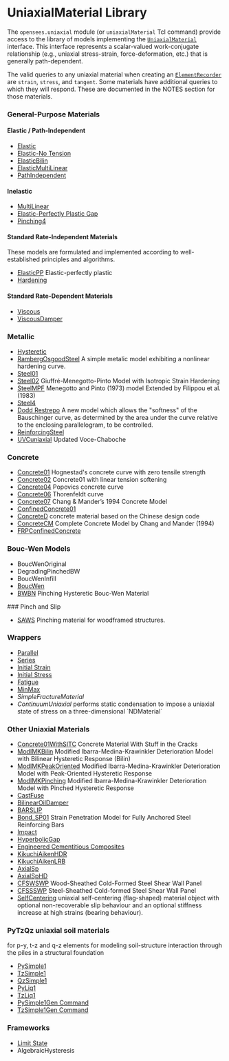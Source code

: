 # UniaxialMaterial Library

The `opensees.uniaxial` module (or `uniaxialMaterial` Tcl command)
provide access to the library of models implementing the [`UniaxialMaterial`](/OpenSeesRT/developer/architecture/class_interface/material/UniaxialMaterial/)
interface. This interface represents a scalar-valued work-conjugate relationship
(e.g., uniaxial stress-strain, force-deformation, etc.) that is generally
path-dependent.

The valid queries to any uniaxial material when creating an
[`ElementRecorder`] are `strain`, `stress`, and `tangent`. Some materials
have additional queries to which they will respond. These are documented
in the NOTES section for those materials.


### General-Purpose Materials

#### Elastic / Path-Independent
<ul>
<li><a href="Elastic_Uniaxial_Material">Elastic</a></li>
<li><a href="Elastic-No_Tension_Material">Elastic-No Tension</a></li>
<li><a href="ElasticBilin_Material">ElasticBilin</a></li>
<li><a href="ElasticMultiLinear_Material">ElasticMultiLinear</a></li>
<li><a href="PathIndependent_Material">PathIndependent</a></li>
</ul>

#### Inelastic
<ul>
<li><a href="MultiLinear_Material">MultiLinear</a></li>
<li><a href="Elastic-Perfectly_Plastic_Gap">Elastic-Perfectly Plastic Gap</a></li>
<li><a href="Pinching4_Material">Pinching4</a></li>
</ul>

#### Standard Rate-Independent Materials
These models are formulated and implemented according to well-established
principles and algorithms.
<ul>
<li><a href="ElasticPP">ElasticPP</a> Elastic-perfectly plastic</li>
<li><a href="Hardening_Material">Hardening</a></li>
</ul>

#### Standard Rate-Dependent Materials
<ul>
<li><a href="Viscous_Material">Viscous</a></li>
<li><a href="ViscousDamper_Material">ViscousDamper</a></li>
</ul>


### Metallic 

<ul>
<li><a href="Hysteretic_Material">Hysteretic</a></li> 
<li><a href="RambergOsgoodSteel">RambergOsgoodSteel</a> A simple metalic model exhibiting a nonlinear hardening curve.</li>
<li><a href="Steel01">Steel01</a></li>
<li><a href="Steel02">Steel02</a> Giuffré-Menegotto-Pinto Model with Isotropic Strain Hardening</li>
<li><a href="SteelMPF">SteelMPF</a>
   Menegotto and Pinto (1973) model Extended by Filippou et al. (1983)</li>
<li><a href="Steel4">Steel4</a></li>   
<li><a href="DoddRestrepo">Dodd Restrepo</a> A new model which allows the "softness" of the Bauschinger curve, as determined by the area under the curve
  relative to the enclosing parallelogram, to be controlled.</li> 
<li><a href="Reinforcing_Steel_Material">ReinforcingSteel</a></li> 
<li><a href="UVCuniaxial_(Updated_Voce-Chaboche)">UVCuniaxial</a> Updated Voce-Chaboche</li>
</ul>


### Concrete

<ul>
<li><a href="Concrete01">Concrete01</a> Hognestad's concrete curve with zero tensile strength</li>
<li><a href="Concrete02">Concrete02</a> Concrete01 with linear tension softening</li>
<li><a href="Concrete04">Concrete04</a> Popovics concrete curve</li>
<li><a href="Concrete06">Concrete06</a> Thorenfeldt curve</li>
<li><a href="Concrete07">Concrete07</a> Chang &amp; Mander’s 1994 Concrete Model</li>
<li><a href="ConfinedConcrete01">ConfinedConcrete01</a></li>  
<li><a href="ConcreteD">ConcreteD</a>   concrete material based on the Chinese design code</li>
<li><a href="ConcreteCM">ConcreteCM</a> Complete Concrete Model by Chang and Mander (1994)</li>
<li><a href="FRPConfinedConcrete">FRPConfinedConcrete</a></li>
</ul>

### Bouc-Wen Models

<ul>
<li>BoucWenOriginal</li>
<li>DegradingPinchedBW</li>
<li>BoucWenInfill</li>
<li><a href="BoucWen_Material">BoucWen</a></li>
<li><a href="BWBN_Material">BWBN</a> Pinching Hysteretic Bouc-Wen Material</li>
</ul>
### Pinch and Slip

<ul>
<li><a href="SAWS_Material">SAWS</a> Pinching material for woodframed structures.</li>
</ul>

### Wrappers

<ul>
<li><a href="Parallel_Material">Parallel</a></li>
<li><a href="Series_Material">Series</a></li>
<li><a href="Initial_Strain_Material">Initial Strain</a></li>
<li><a href="Initial_Stress_Material">Initial Stress</a></li>
<li><a href="Fatigue_Material">Fatigue</a></li>
<li><a href="MinMax_Material">MinMax</a></li>
<li><em>SimpleFractureMaterial</em></li>
<li><em>ContinuumUniaxial</em> performs static condensation to impose a uniaxial state of stress on a three-dimensional `NDMaterial`</li>
</ul>

### Other Uniaxial Materials

<ul>
<li><a href="Concrete01WithSITC">Concrete01WithSITC</a>
Concrete Material With Stuff in the Cracks</li>

<li><a href="ModIMKBilin/">ModIMKBilin</a>
Modified Ibarra-Medina-Krawinkler Deterioration Model with Bilinear Hysteretic Response (Bilin)
</li>

<li><a href="ModIMKPeakOriented/">ModIMKPeakOriented</a>
Modified Ibarra-Medina-Krawinkler Deterioration Model with Peak-Oriented Hysteretic Response
</li>

<li><a href="ModIMKPinching">ModIMKPinching</a>
Modified Ibarra-Medina-Krawinkler Deterioration Model with Pinched Hysteretic Response
</li>

<li><a href="CastFuse">CastFuse</a></li>
<li><a href="BilinearOilDamper">BilinearOilDamper</a></li>
<li><a href="BARSLIP_Material">BARSLIP</a></li>
<li><a href="Bond_SP01">Bond_SP01</a>
Strain Penetration Model for Fully Anchored Steel Reinforcing Bars
</li>

<li><a href="Impact_Material">Impact</a></li>
<li><a href="Hyperbolic_Gap_Material">HyperbolicGap</a></li>

<li><a href="Engineered_Cementitious_Composites_Material">Engineered Cementitious Composites</a></li>


<li><a href="KikuchiAikenHDR_Material">KikuchiAikenHDR</a></li>
<li><a href="KikuchiAikenLRB_Material">KikuchiAikenLRB</a></li>
<li><a href="AxialSp_Material">AxialSp</a></li>
<li><a href="AxialSpHD_Material">AxialSpHD</a></li>

<li><a href="CFSWSWP">CFSWSWP</a> Wood-Sheathed Cold-Formed Steel Shear Wall Panel </li>
<li><a href="CFSSSWP">CFSSSWP</a> Steel-Sheathed Cold-formed Steel Shear Wall Panel</li>

<li><a href="SelfCentering_Material">SelfCentering</a> uniaxial self-centering (flag-shaped) material object with optional non-recoverable slip behaviour and an optional stiffness increase at high strains (bearing behaviour).</li>
</ul>

### PyTzQz uniaxial soil materials 

for p-y, t-z and q-z elements for modeling soil-structure interaction through the piles in a structural foundation
<ul>
  <li><a href="PySimple1">PySimple1</a></li>
  <li><a href="TzSimple1">TzSimple1</a></li>
  <li><a href="QzSimple1">QzSimple1</a></li>
  <li><a href="PyLiq1">PyLiq1</a></li>
  <li><a href="TzLiq1">TzLiq1</a></li>
  <li><a
    href="http://opensees.berkeley.edu/OpenSees/manuals/usermanual/1257.htm">PySimple1Gen Command</a></li>
  <li><a
    href="http://opensees.berkeley.edu/OpenSees/manuals/usermanual/1261.htm">TzSimple1Gen Command</a></li>
</ul>


### Frameworks
<ul>
<li><a href="Limit_State">Limit State</a></li>
<li>AlgebraicHysteresis</li>
</ul>


[`ElementRecorder`]: "/OpenSeesRT/library/4_Utilities/recorders/"

